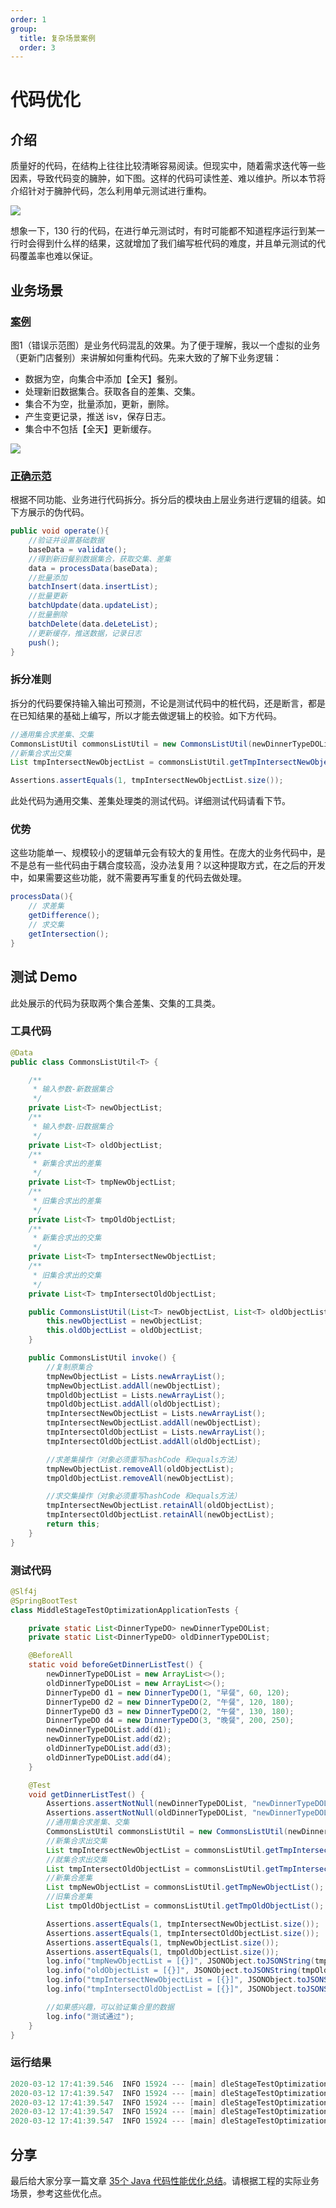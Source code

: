 ```yaml
---
order: 1
group:
  title: 复杂场景案例
  order: 3
---
```


# 代码优化

## 介绍

质量好的代码，在结构上往往比较清晰容易阅读。但现实中，随着需求迭代等一些因素，导致代码变的臃肿，如下图。这样的代码可读性差、难以维护。所以本节将介绍针对于臃肿代码，怎么利用单元测试进行重构。

![](../assets/service.png)

想象一下，130 行的代码，在进行单元测试时，有时可能都不知道程序运行到某一行时会得到什么样的结果，这就增加了我们编写桩代码的难度，并且单元测试的代码覆盖率也难以保证。



## 业务场景

### [案例](https://github.com/xiyun-international/java-unit-docs/tree/master/source/middle-stage-test-optimization)

图1（错误示范图）是业务代码混乱的效果。为了便于理解，我以一个虚拟的业务（更新门店餐别）来讲解如何重构代码。先来大致的了解下业务逻辑：

- 数据为空，向集合中添加【全天】餐别。
- 处理新旧数据集合。获取各自的差集、交集。
- 集合不为空，批量添加，更新，删除。
- 产生变更记录，推送 isv，保存日志。
- 集合中不包括【全天】更新缓存。

![](../assets/670f60a22e085246f3ea8aa8540820d.png)

### [正确示范](https://github.com/xiyun-international/java-unit-docs/blob/master/source/middle-stage-test-optimization/src/main/java/com/middle/stage/test/optimization/service/impl/ShopServiceImpl.java)

根据不同功能、业务进行代码拆分。拆分后的模块由上层业务进行逻辑的组装。如下方展示的伪代码。

```java
public void operate(){
	//验证并设置基础数据
	baseData = validate();
	//得到新旧餐别数据集合，获取交集、差集
	data = processData(baseData); 
	//批量添加
	batchInsert(data.insertList);
	//批量更新
	batchUpdate(data.updateList);
	//批量删除
	batchDelete(data.deLeteList);
	//更新缓存，推送数据，记录日志
	push(); 
}
```



### 拆分准则

拆分的代码要保持输入输出可预测，不论是测试代码中的桩代码，还是断言，都是在已知结果的基础上编写，所以才能去做逻辑上的校验。如下方代码。

```java
//通用集合求差集、交集
CommonsListUtil commonsListUtil = new CommonsListUtil(newDinnerTypeDOList, oldDinnerTypeDOList).invoke();
//新集合求出交集
List tmpIntersectNewObjectList = commonsListUtil.getTmpIntersectNewObjectList();

Assertions.assertEquals(1, tmpIntersectNewObjectList.size());

```

此处代码为通用交集、差集处理类的测试代码。详细测试代码请看下节。



### 优势

这些功能单一、规模较小的逻辑单元会有较大的复用性。在庞大的业务代码中，是不是总有一些代码由于耦合度较高，没办法复用？以这种提取方式，在之后的开发中，如果需要这些功能，就不需要再写重复的代码去做处理。

```java
processData(){
	// 求差集
	getDifference();
	// 求交集
	getIntersection();
}
```



## 测试 Demo

此处展示的代码为获取两个集合差集、交集的工具类。

### 工具代码

```java
@Data
public class CommonsListUtil<T> {

    /**
     * 输入参数-新数据集合
     */
    private List<T> newObjectList;
    /**
     * 输入参数-旧数据集合
     */
    private List<T> oldObjectList;
    /**
     * 新集合求出的差集
     */
    private List<T> tmpNewObjectList;
    /**
     * 旧集合求出的差集
     */
    private List<T> tmpOldObjectList;
    /**
     * 新集合求出的交集
     */
    private List<T> tmpIntersectNewObjectList;
    /**
     * 旧集合求出的交集
     */
    private List<T> tmpIntersectOldObjectList;

    public CommonsListUtil(List<T> newObjectList, List<T> oldObjectList) {
        this.newObjectList = newObjectList;
        this.oldObjectList = oldObjectList;
    }

    public CommonsListUtil invoke() {
        //复制原集合
        tmpNewObjectList = Lists.newArrayList();
        tmpNewObjectList.addAll(newObjectList);
        tmpOldObjectList = Lists.newArrayList();
        tmpOldObjectList.addAll(oldObjectList);
        tmpIntersectNewObjectList = Lists.newArrayList();
        tmpIntersectNewObjectList.addAll(newObjectList);
        tmpIntersectOldObjectList = Lists.newArrayList();
        tmpIntersectOldObjectList.addAll(oldObjectList);

        //求差集操作（对象必须重写hashCode 和equals方法）
        tmpNewObjectList.removeAll(oldObjectList);
        tmpOldObjectList.removeAll(newObjectList);

        //求交集操作（对象必须重写hashCode 和equals方法）
        tmpIntersectNewObjectList.retainAll(oldObjectList);
        tmpIntersectOldObjectList.retainAll(newObjectList);
        return this;
    }
}
```



### 测试代码

```java
@Slf4j
@SpringBootTest
class MiddleStageTestOptimizationApplicationTests {

    private static List<DinnerTypeDO> newDinnerTypeDOList;
    private static List<DinnerTypeDO> oldDinnerTypeDOList;

    @BeforeAll
    static void beforeGetDinnerListTest() {
        newDinnerTypeDOList = new ArrayList<>();
        oldDinnerTypeDOList = new ArrayList<>();
        DinnerTypeDO d1 = new DinnerTypeDO(1, "早餐", 60, 120);
        DinnerTypeDO d2 = new DinnerTypeDO(2, "午餐", 120, 180);
        DinnerTypeDO d3 = new DinnerTypeDO(2, "午餐", 130, 180);
        DinnerTypeDO d4 = new DinnerTypeDO(3, "晚餐", 200, 250);
        newDinnerTypeDOList.add(d1);
        newDinnerTypeDOList.add(d2);
        oldDinnerTypeDOList.add(d3);
        oldDinnerTypeDOList.add(d4);
    }

    @Test
    void getDinnerListTest() {
        Assertions.assertNotNull(newDinnerTypeDOList, "newDinnerTypeDOList can not be null!");
        Assertions.assertNotNull(oldDinnerTypeDOList, "newDinnerTypeDOList can not be null!");
        //通用集合求差集、交集
        CommonsListUtil commonsListUtil = new CommonsListUtil(newDinnerTypeDOList, oldDinnerTypeDOList).invoke();
        //新集合求出交集
        List tmpIntersectNewObjectList = commonsListUtil.getTmpIntersectNewObjectList();
        //就集合求出交集
        List tmpIntersectOldObjectList = commonsListUtil.getTmpIntersectOldObjectList();
        //新集合差集
        List tmpNewObjectList = commonsListUtil.getTmpNewObjectList();
        //旧集合差集
        List tmpOldObjectList = commonsListUtil.getTmpOldObjectList();

        Assertions.assertEquals(1, tmpIntersectNewObjectList.size());
        Assertions.assertEquals(1, tmpIntersectOldObjectList.size());
        Assertions.assertEquals(1, tmpNewObjectList.size());
        Assertions.assertEquals(1, tmpOldObjectList.size());
        log.info("tmpNewObjectList = [{}]", JSONObject.toJSONString(tmpNewObjectList));
        log.info("oldObjectList = [{}]", JSONObject.toJSONString(tmpOldObjectList));
        log.info("tmpIntersectNewObjectList = [{}]", JSONObject.toJSONString(tmpIntersectNewObjectList));
        log.info("tmpIntersectOldObjectList = [{}]", JSONObject.toJSONString(tmpIntersectOldObjectList));

        //如果感兴趣，可以验证集合里的数据
        log.info("测试通过");
    }
}
```



### 运行结果

```java
2020-03-12 17:41:39.546  INFO 15924 --- [main] dleStageTestOptimizationApplicationTests : tmpNewObjectList = [[{"defaultEndTime":120,"defaultStartTime":60,"dinnerTypeId":1,"dinnerTypeName":"早餐"}]]
2020-03-12 17:41:39.547  INFO 15924 --- [main] dleStageTestOptimizationApplicationTests : oldObjectList = [[{"defaultEndTime":250,"defaultStartTime":200,"dinnerTypeId":3,"dinnerTypeName":"晚餐"}]]
2020-03-12 17:41:39.547  INFO 15924 --- [main] dleStageTestOptimizationApplicationTests : tmpIntersectNewObjectList = [[{"defaultEndTime":180,"defaultStartTime":120,"dinnerTypeId":2,"dinnerTypeName":"午餐"}]]
2020-03-12 17:41:39.547  INFO 15924 --- [main] dleStageTestOptimizationApplicationTests : tmpIntersectOldObjectList = [[{"defaultEndTime":180,"defaultStartTime":130,"dinnerTypeId":2,"dinnerTypeName":"午餐"}]]
2020-03-12 17:41:39.547  INFO 15924 --- [main] dleStageTestOptimizationApplicationTests : 测试通过

```



## 分享

最后给大家分享一篇文章 [35个 Java 代码性能优化总结](https://wenku.baidu.com/view/d865624053d380eb6294dd88d0d233d4b14e3f30.html)。请根据工程的实际业务场景，参考这些优化点。

